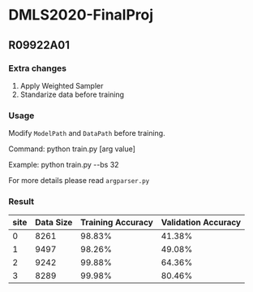 # DMLS2020-FinalProj


## R09922A01

### Extra changes
1. Apply Weighted Sampler
2. Standarize data before training

### Usage
Modify ```ModelPath``` and ```DataPath``` before training.

Command: python train.py [arg value]

Example: python train.py --bs 32

For more details please read ```argparser.py```

### Result

site | Data Size | Training Accuracy | Validation Accuracy
-----|-----------|-------------------|--------------------
  0  |   8261    |      98.83%       |        41.38%       
  1  |   9497    |      98.26%       |        49.08%
  2  |   9242    |      99.88%       |        64.36%
  3  |   8289    |      99.98%       |        80.46%
